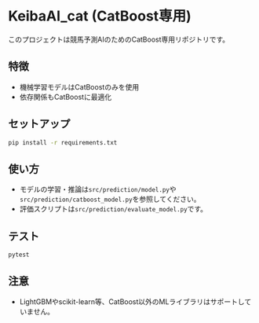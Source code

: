 # KeibaAI_cat (CatBoost専用)

このプロジェクトは競馬予測AIのためのCatBoost専用リポジトリです。

## 特徴
- 機械学習モデルはCatBoostのみを使用
- 依存関係もCatBoostに最適化

## セットアップ
```bash
pip install -r requirements.txt
```

## 使い方
- モデルの学習・推論は`src/prediction/model.py`や`src/prediction/catboost_model.py`を参照してください。
- 評価スクリプトは`src/prediction/evaluate_model.py`です。

## テスト
```bash
pytest
```

## 注意
- LightGBMやscikit-learn等、CatBoost以外のMLライブラリはサポートしていません。

